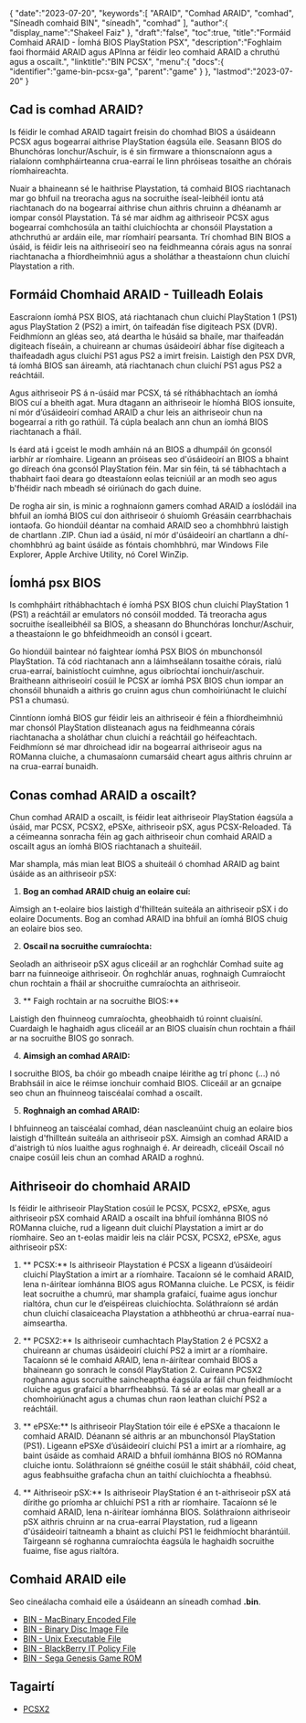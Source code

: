 {
   "date":"2023-07-20",
   "keywords":[
"ARAID",
"Comhad ARAID",
"comhad",
"Síneadh comhaid BIN",
"síneadh",
"comhad"
],
   "author":{
      "display_name":"Shakeel Faiz"
},
   "draft":"false",
   "toc":true,
   "title":"Formáid Comhaid ARAID - Íomhá BIOS PlayStation PSX",
   "description":"Foghlaim faoi fhormáid ARAID agus APInna ar féidir leo comhaid ARAID a chruthú agus a oscailt.",
   "linktitle":"BIN PCSX",
   "menu":{
      "docs":{
         "identifier":"game-bin-pcsx-ga",
         "parent":"game"
}
},
   "lastmod":"2023-07-20"
}

## Cad is comhad ARAID?

Is féidir le comhad ARAID tagairt freisin do chomhad BIOS a úsáideann PCSX agus bogearraí aithrise PlayStation éagsúla eile. Seasann BIOS do Bhunchóras Ionchur/Aschuir, is é sin firmware a thionscnaíonn agus a rialaíonn comhpháirteanna crua-earraí le linn phróiseas tosaithe an chórais ríomhaireachta.

Nuair a bhaineann sé le haithrise Playstation, tá comhaid BIOS riachtanach mar go bhfuil na treoracha agus na socruithe íseal-leibhéil iontu atá riachtanach do na bogearraí aithrise chun aithris chruinn a dhéanamh ar iompar consól Playstation. Tá sé mar aidhm ag aithriseoir PCSX agus bogearraí comhchosúla an taithí cluichíochta ar chonsóil Playstation a athchruthú ar ardáin eile, mar ríomhairí pearsanta. Trí chomhad BIN BIOS a úsáid, is féidir leis na aithriseoirí seo na feidhmeanna córais agus na sonraí riachtanacha a fhíordheimhniú agus a sholáthar a theastaíonn chun cluichí Playstation a rith.

## Formáid Chomhaid ARAID - Tuilleadh Eolais 

Eascraíonn íomhá PSX BIOS, atá riachtanach chun cluichí PlayStation 1 (PS1) agus PlayStation 2 (PS2) a imirt, ón taifeadán físe digiteach PSX (DVR). Feidhmíonn an gléas seo, atá deartha le húsáid sa bhaile, mar thaifeadán digiteach físeáin, a chuireann ar chumas úsáideoirí ábhar físe digiteach a thaifeadadh agus cluichí PS1 agus PS2 a imirt freisin. Laistigh den PSX DVR, tá íomhá BIOS san áireamh, atá riachtanach chun cluichí PS1 agus PS2 a reáchtáil.

Agus aithriseoir PS á n-úsáid mar PCSX, tá sé ríthábhachtach an íomhá BIOS cuí a bheith agat. Mura dtagann an aithriseoir le híomhá BIOS ionsuite, ní mór d’úsáideoirí comhad ARAID a chur leis an aithriseoir chun na bogearraí a rith go rathúil. Tá cúpla bealach ann chun an íomhá BIOS riachtanach a fháil.

Is éard atá i gceist le modh amháin ná an BIOS a dhumpáil ón gconsól iarbhír ar ríomhaire. Ligeann an próiseas seo d'úsáideoirí an BIOS a bhaint go díreach óna gconsól PlayStation féin. Mar sin féin, tá sé tábhachtach a thabhairt faoi deara go dteastaíonn eolas teicniúil ar an modh seo agus b'fhéidir nach mbeadh sé oiriúnach do gach duine.

De rogha air sin, is minic a roghnaíonn gamers comhad ARAID a íoslódáil ina bhfuil an íomhá BIOS cuí don aithriseoir ó shuíomh Gréasáin cearrbhachais iontaofa. Go hiondúil déantar na comhaid ARAID seo a chomhbhrú laistigh de chartlann .ZIP. Chun iad a úsáid, ní mór d'úsáideoirí an chartlann a dhí-chomhbhrú ag baint úsáide as fóntais chomhbhrú, mar Windows File Explorer, Apple Archive Utility, nó Corel WinZip.

## Íomhá psx BIOS

Is comhpháirt ríthábhachtach é íomhá PSX BIOS chun cluichí PlayStation 1 (PS1) a reáchtáil ar emulators nó consóil modded. Tá treoracha agus socruithe ísealleibhéil sa BIOS, a sheasann do Bhunchóras Ionchur/Aschuir, a theastaíonn le go bhfeidhmeoidh an consól i gceart.

Go hiondúil baintear nó faightear íomhá PSX BIOS ón mbunchonsól PlayStation. Tá cód riachtanach ann a láimhseálann tosaithe córais, rialú crua-earraí, bainistíocht cuimhne, agus oibríochtaí ionchuir/aschuir. Braitheann aithriseoirí cosúil le PCSX ar íomhá PSX BIOS chun iompar an chonsóil bhunaidh a aithris go cruinn agus chun comhoiriúnacht le cluichí PS1 a chumasú.

Cinntíonn íomhá BIOS gur féidir leis an aithriseoir é féin a fhíordheimhniú mar chonsól PlayStation dlisteanach agus na feidhmeanna córais riachtanacha a sholáthar chun cluichí a reáchtáil go héifeachtach. Feidhmíonn sé mar dhroichead idir na bogearraí aithriseoir agus na ROManna cluiche, a chumasaíonn cumarsáid cheart agus aithris chruinn ar na crua-earraí bunaidh.

## Conas comhad ARAID a oscailt?

Chun comhad ARAID a oscailt, is féidir leat aithriseoir PlayStation éagsúla a úsáid, mar PCSX, PCSX2, ePSXe, aithriseoir pSX, agus PCSX-Reloaded. Tá a céimeanna sonracha féin ag gach aithriseoir chun comhaid ARAID a oscailt agus an íomhá BIOS riachtanach a shuiteáil.

Mar shampla, más mian leat BIOS a shuiteáil ó chomhad ARAID ag baint úsáide as an aithriseoir pSX:

1. **Bog an comhad ARAID chuig an eolaire cuí:**

Aimsigh an t-eolaire bios laistigh d'fhillteán suiteála an aithriseoir pSX i do eolaire Documents. Bog an comhad ARAID ina bhfuil an íomhá BIOS chuig an eolaire bios seo.

2. **Oscail na socruithe cumraíochta:**

Seoladh an aithriseoir pSX agus cliceáil ar an roghchlár Comhad suite ag barr na fuinneoige aithriseoir. Ón roghchlár anuas, roghnaigh Cumraíocht chun rochtain a fháil ar shocruithe cumraíochta an aithriseoir.

3. ** Faigh rochtain ar na socruithe BIOS:**

Laistigh den fhuinneog cumraíochta, gheobhaidh tú roinnt cluaisíní. Cuardaigh le haghaidh agus cliceáil ar an BIOS cluaisín chun rochtain a fháil ar na socruithe BIOS go sonrach.

4. **Aimsigh an comhad ARAID:**

I socruithe BIOS, ba chóir go mbeadh cnaipe léirithe ag trí phonc (...) nó Brabhsáil in aice le réimse ionchuir comhaid BIOS. Cliceáil ar an gcnaipe seo chun an fhuinneog taiscéalaí comhad a oscailt.

5. **Roghnaigh an comhad ARAID:**

I bhfuinneog an taiscéalaí comhad, déan nascleanúint chuig an eolaire bios laistigh d'fhillteán suiteála an aithriseoir pSX. Aimsigh an comhad ARAID a d'aistrigh tú níos luaithe agus roghnaigh é. Ar deireadh, cliceáil Oscail nó cnaipe cosúil leis chun an comhad ARAID a roghnú.

## Aithriseoir do chomhaid ARAID

Is féidir le aithriseoir PlayStation cosúil le PCSX, PCSX2, ePSXe, agus aithriseoir pSX comhaid ARAID a oscailt ina bhfuil íomhánna BIOS nó ROManna cluiche, rud a ligeann duit cluichí Playstation a imirt ar do ríomhaire. Seo an t-eolas maidir leis na cláir PCSX, PCSX2, ePSXe, agus aithriseoir pSX:

1. ** PCSX:** Is aithriseoir Playstation é PCSX a ligeann d’úsáideoirí cluichí PlayStation a imirt ar a ríomhaire. Tacaíonn sé le comhaid ARAID, lena n-áirítear íomhánna BIOS agus ROManna cluiche. Le PCSX, is féidir leat socruithe a chumrú, mar shampla grafaicí, fuaime agus ionchur rialtóra, chun cur le d’eispéireas cluichíochta. Soláthraíonn sé ardán chun cluichí clasaiceacha Playstation a athbheothú ar chrua-earraí nua-aimseartha.

2. ** PCSX2:** Is aithriseoir cumhachtach PlayStation 2 é PCSX2 a chuireann ar chumas úsáideoirí cluichí PS2 a imirt ar a ríomhaire. Tacaíonn sé le comhaid ARAID, lena n-áirítear comhaid BIOS a bhaineann go sonrach le consól PlayStation 2. Cuireann PCSX2 roghanna agus socruithe saincheaptha éagsúla ar fáil chun feidhmíocht cluiche agus grafaicí a bharrfheabhsú. Tá sé ar eolas mar gheall ar a chomhoiriúnacht agus a chumas chun raon leathan cluichí PS2 a reáchtáil.

3. ** ePSXe:** Is aithriseoir PlayStation tóir eile é ePSXe a thacaíonn le comhaid ARAID. Déanann sé aithris ar an mbunchonsól PlayStation (PS1). Ligeann ePSXe d’úsáideoirí cluichí PS1 a imirt ar a ríomhaire, ag baint úsáide as comhaid ARAID a bhfuil íomhánna BIOS nó ROManna cluiche iontu. Soláthraíonn sé gnéithe cosúil le stáit shábháil, cóid cheat, agus feabhsuithe grafacha chun an taithí cluichíochta a fheabhsú.

4. ** Aithriseoir pSX:** Is aithriseoir PlayStation é an t-aithriseoir pSX atá dírithe go príomha ar chluichí PS1 a rith ar ríomhaire. Tacaíonn sé le comhaid ARAID, lena n-áirítear íomhánna BIOS. Soláthraíonn aithriseoir pSX aithris chruinn ar na crua-earraí Playstation, rud a ligeann d'úsáideoirí taitneamh a bhaint as cluichí PS1 le feidhmíocht bharántúil. Tairgeann sé roghanna cumraíochta éagsúla le haghaidh socruithe fuaime, físe agus rialtóra.

## Comhaid ARAID eile

Seo cineálacha comhaid eile a úsáideann an síneadh comhad **.bin**.

- [BIN - MacBinary Encoded File](/compression/bin/)
- [BIN - Binary Disc Image File](/disc-and-media/bin/)
- [BIN - Unix Executable File](/executable/bin/)
- [BIN - BlackBerry IT Policy File](/settings/bin/)
- [BIN - Sega Genesis Game ROM](/game/bin/)

## Tagairtí
* [PCSX2](https://ga.wikipedia.org/wiki/PCSX2)


